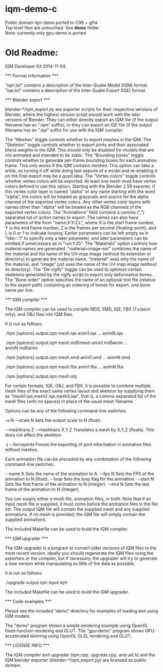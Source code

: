# iqm-demo-c
Public domain iqm demo ported to C99 + glfw  
Top level files are untouched. See **demo** folder  
Note: currently only gpu-demo is ported

# Old Readme:

IQM Developer Kit 2014-11-04

*** Format information ***

"iqm.txt" contains a description of the Inter-Quake Model (IQM) format.
"iqe.txt" contains a description of the Inter-Quake Export (IQE) format.


*** Blender export ***

blender-*/iqm_export.py are exporter scripts for their respective versions of Blender, where the highest version script should work with the later versions of Blender. They can either directly export an IQM file (if the output filename has an ".iqm" suffix), or they can export an IQE file (if the output filename has an ".iqe" suffx) for use with the IQM compiler.

The "Meshes" toggle controls whether to export meshes in the IQM.
The "Skeleton" toggle controls whether to export joints and their associated blend weights in the IQM. This should only be disabled for models that are not animated and intended to be static.
The "Bounding boxes" toggle controls whether to generate per-frame bounding boxes for each animation frame. This only works if the IQM contains meshes. This option can take a while, so turning it off while doing test exports of a model and re-enabling it on the final export may be a good idea.
The "Vertex colors" toggle controls whether vertex colors will be exported. At least one mesh must have vertex colors defined to use this option. Starting with the Blender 2.59 exporter, if this vertex color layer is named "alpha" or any name starting with the word "alpha", the colors will be treated as grayscale and source for the alpha channel of the exported vertex colors. Any other vertex color layers with names other than "alpha" will be treated as the RGB channels of the exported vertex colors.
The "Animations" field contains a comma (",") separated list of action names to export. The names can also have parameters of the form "name:X:Y:Z:L", where X is the start frame number, Y is the end frame number, Z is the frames per second (floating-point), and L is 0 or 1 to indicate looping. Earlier parameters can be left empty as in "idle::::1" to specify only a later parameter, and later parameters can be omitted if unnecessary as in "run:1:25".
The "Materials" option controls how material names are generated. "material+image-ext" combines the name of the material and the name of the UV-map image (without its extension or directory) to generate the material name, "material" uses only the name of the material, and "image" just uses the name of the UV-map image (without its directory). 
The "De-rigify" toggle can be used to optimize certain skeletons generated by the rigify script to export only deformation bones.
The "Bone order" option specifies the name of an optional text file (relative to the export path) containing an ordering of bones for export, one bone name per line. 

*** IQM compiler ***

The IQM compiler can be used to compile MD5, SMD, IQE, FBX (7.x/ascii only), and OBJ files into IQM files.

It is run as follows:

./iqm [options] output.iqm mesh.iqe anim1.iqe ... animN.iqe

./iqm [options] output.iqm mesh.md5mesh anim1.md5anim ... animN.md5anim

./iqm [options] output.iqm mesh.smd anim1.smd ... animN.smd

./iqm [options] output.iqm mesh.fbx anim1.fbx ... animN.fbx

./iqm [options] output.iqm mesh.obj

For certain formats, IQE, OBJ, and FBX, it is possible to combine multiple mesh files of the exact same vertex layout and skeleton by supplying them as "mesh1.iqe,mesh2.iqe,mesh3.iqe", that is, a comma-separated list of the mesh files (with no spaces) in place of the usual mesh filename.

Options can be any of the following command-line switches:

-s N
--scale N
  Sets the output scale to N (float).

--meshtrans Z
--meshtrans X,Y,Z
  Translates a mesh by X,Y,Z (floats). This does not affect the skeleton.

-j
--forcejoints
  Forces the exporting of joint information in animation files without meshes.

Each animation file can be preceded by any combination of the following command-line switches:

--name A
  Sets the name of the animation to A. 
--fps N
  Sets the FPS of the animation to N (float).
--loop
  Sets the loop flag for the animation.
--start N
  Sets the first frame of the animation to N (integer).
--end N
  Sets the last frame of the animation to N (integer).

You can supply either a mesh file, animation files, or both.
Note that if an input mesh file is supplied, it must come before the animation files in the file list.
The output IQM file will contain the supplied mesh and any supplied animations.
If no mesh is provided, the IQM file will simply contain the supplied animations.

The included Makefile can be used to build the IQM compiler.


*** IQM upgrader ***

The IQM upgrader is a program to convert older versions of IQM files to the most recent version. Ideally you should regenerate the IQM files using the exporters or the compiler, but if necessary, the upgrader will try to generate a new version while manipulating as little of the data as possible.

It is run as follows:

./upgrade output.iqm input.iqm

The included Makefile can be used to build the IQM upgrader.


*** Code examples ***

Please see the included "demo" directory for examples of loading and using IQM models.

The "demo" program shows a simple rendering example using OpenGL fixed-function rendering and GLUT.
The "gpu-demo" program shows GPU-accelerated skinning using OpenGL GLSL rendering and GLUT.


*** LICENSE INFO ***

The IQM compiler and upgrader (iqm.cpp, upgrade.cpp, and util.h) and the IQM blender exporter (blender-*/iqm_export.py) are licensed as public domain.

